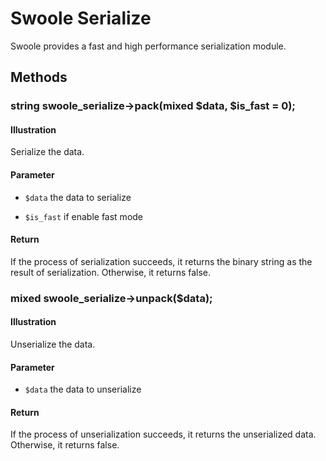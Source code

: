 # Swoole Serialize

Swoole provides a fast and high performance serialization module.

## Methods

### string swoole_serialize->pack(mixed $data, $is_fast = 0);

#### Illustration

Serialize the data.

#### Parameter

- `$data` the data to serialize

- `$is_fast` if enable fast mode

#### Return

If the process of serialization succeeds, it returns the binary string as the result of serialization. Otherwise, it returns false.


### mixed swoole_serialize->unpack($data);

#### Illustration

Unserialize the data.

#### Parameter

- `$data` the data to unserialize

#### Return

If the process of unserialization succeeds, it returns the unserialized data. Otherwise, it returns false.
